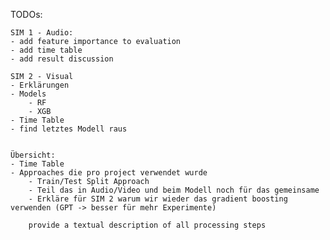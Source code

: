 TODOs:

    SIM 1 - Audio:
    - add feature importance to evaluation
    - add time table
    - add result discussion

    SIM 2 - Visual
    - Erklärungen
    - Models
        - RF
        - XGB
    - Time Table
    - find letztes Modell raus


    Übersicht:
    - Time Table
    - Approaches die pro project verwendet wurde
        - Train/Test Split Approach
        - Teil das in Audio/Video und beim Modell noch für das gemeinsame
        - Erkläre für SIM 2 warum wir wieder das gradient boosting verwenden (GPT -> besser für mehr Experimente)

        provide a textual description of all processing steps
